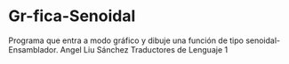 # Gr-fica-Senoidal
Programa que entra a modo gráfico y dibuje una función de  tipo senoidal-Ensamblador.
Angel Liu Sánchez
Traductores de Lenguaje 1
